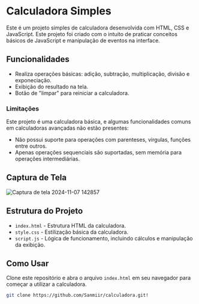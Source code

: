 # Calculadora Simples

Este é um projeto simples de calculadora desenvolvida com HTML, CSS e JavaScript. Este projeto foi criado com o intuito de praticar conceitos básicos de JavaScript e manipulação de eventos na interface.

## Funcionalidades

- Realiza operações básicas: adição, subtração, multiplicação, divisão e exponeciação.
- Exibição do resultado na tela.
- Botão de "limpar" para reiniciar a calculadora.

### Limitações
Este projeto é uma calculadora básica, e algumas funcionalidades comuns em calculadoras avançadas não estão presentes:
- Não possui suporte para operações com parenteses, virgulas, funções entre outros.
- Apenas operações sequenciais são suportadas, sem memória para operações intermediárias.

## Captura de Tela
![Captura de tela 2024-11-07 142857](https://github.com/user-attachments/assets/dce1b14f-bbe0-4fa6-800e-08b7f589a939)


## Estrutura do Projeto

- `index.html` - Estrutura HTML da calculadora.
- `style.css` - Estilização básica da calculadora.
- `script.js` - Lógica de funcionamento, incluindo cálculos e manipulação da exibição.

## Como Usar

Clone este repositório e abra o arquivo `index.html` em seu navegador para começar a utilizar a calculadora.

```bash
git clone https://github.com/Sanmiir/calculadora.git!
